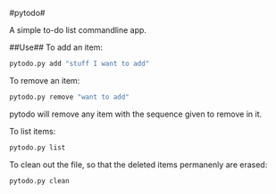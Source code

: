 #pytodo#

A simple to-do list commandline app.

##Use##
To add an item:

```sh
pytodo.py add "stuff I want to add"
```

To remove an item:
```sh
pytodo.py remove "want to add"
```
pytodo will remove any item with the sequence given to remove in it.

To list items:
```sh
pytodo.py list
```

To clean out the file, so that the deleted items permanenly are erased:    
    
```sh    
pytodo.py clean    
```    
